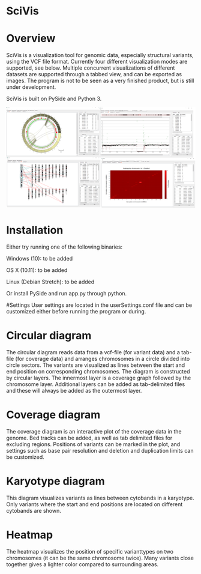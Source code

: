 # SciVis

# Overview
SciVis is a visualization tool for genomic data, especially structural variants, using the VCF file format. Currently four different visualization modes are supported, see below. Multiple concurrent visualizations of different datasets are supported through a tabbed view, and can be exported as images. The program is not to be seen as a very finished product, but is still under development.

SciVis is built on PySide and Python 3.

![Montage!](/Screenshots/Montage.png)

# Installation
Either try running one of the following binaries:

Windows (10): to be added

OS X (10.11): to be added

Linux (Debian Stretch): to be added

Or install PySide and run app.py through python.

#Settings
User settings are located in the userSettings.conf file and can be customized either before running the program or during.

# Circular diagram
The circular diagram reads data from a vcf-file (for variant data) and a tab-file (for coverage data) and arranges chromosomes in a circle divided into circle sectors. The variants are visualized as lines between the start and end position on corresponding chromosomes.
The diagram is constructed by circular layers. The innermost layer is a coverage graph followed by the chromosome layer. Additional layers can be added as tab-delimited files and these will always be added as the outermost layer.

# Coverage diagram
The coverage diagram is an interactive plot of the coverage data in the genome. Bed tracks can be added, as well as tab delimited files for excluding regions. Positions of variants can be marked in the plot, and settings such as base pair resolution and deletion and duplication limits can be customized.

# Karyotype diagram
This diagram visualizes variants as lines between cytobands in a karyotype. Only variants where the start and end positions are located on different cytobands are shown.

# Heatmap
The heatmap visualizes the position of specific varianttypes on two chromosomes (it can be the same chromosome twice). 
Many variants close together gives a lighter color compared to surrounding areas.  
